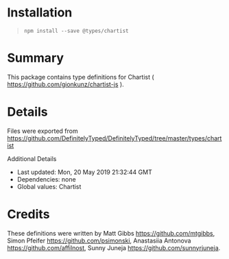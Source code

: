# Installation
> `npm install --save @types/chartist`

# Summary
This package contains type definitions for Chartist ( https://github.com/gionkunz/chartist-js ).

# Details
Files were exported from https://github.com/DefinitelyTyped/DefinitelyTyped/tree/master/types/chartist

Additional Details
 * Last updated: Mon, 20 May 2019 21:32:44 GMT
 * Dependencies: none
 * Global values: Chartist

# Credits
These definitions were written by Matt Gibbs <https://github.com/mtgibbs>, Simon Pfeifer <https://github.com/psimonski>, Anastasiia Antonova <https://github.com/affilnost>, Sunny Juneja <https://github.com/sunnyrjuneja>.
